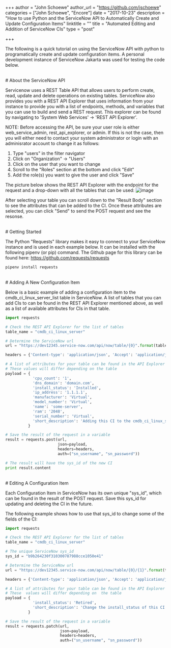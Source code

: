 +++
author = "John Schoewe"
author_url = "https://github.com/jschoewe"
categories = ["John Schoewe", "Encore"]
date = "2017-10-23"
description = "How to use Python and the ServiceNow API to Automatically Create and Update Configuration Items"
linktitle = ""
title = "Automated Editing and Addition of ServiceNow CIs"
type = "post"

+++

The following is a quick tutorial on using the ServiceNow API with python to programatically create and update configuration items. A personal development instance of ServiceNow Jakarta was used for testing the code below.

<br />
# About the ServiceNow API

Servicenow uses a REST Table API that allows users to perform create, read, update and delete operations on existing tables. ServiceNow also provides you with a REST API Explorer that uses information from your instance to provide you with a list of endpoints, methods, and variables that you can use to build and send a REST request. This explorer can be found by navigating to 'System Web Services' -> 'REST API Explorer'.

NOTE: Before accessing the API, be sure your user role is either web_service_admin, rest_api_explorer, or admin. If this is not the case, then you will either need to contact your system administrator or login with an adminisrator account to change it as follows:

1. Type "users" in the filter navigator
2. Click on "Organization" -> "Users"
3. Click on the user that you want to change
4. Scroll to the "Roles" section at the bottom and click "Edit"
5. Add the role(s) you want to give the user and click "Save"

The picture below shows the REST API Explorer with the endpoint for the request and a drop-down with all the tables that can be used:
![image](/img/2017/10/sn_api_explorer.png)

After selecting your table you can scroll down to the "Result Body" section to see the attributes that can be added to the CI. Once these attributes are selected, you can click "Send" to send the POST request and see the resonse.

<br />
# Getting Started

The Python "Requests" library makes it easy to connect to your ServiceNow instance and is used in each example below. It can be installed with the following pipenv (or pip) command. The Github page for this library can be found here: https://github.com/requests/requests

```bash
pipenv install requests
```

<br />
# Adding A New Configuration Item

Below is a basic example of adding a configuration item to the cmdb_ci_linux_server_list table in ServiceNow. A list of tables that you can add CIs to can be found in the REST API Explorer mentioned above, as well as a list of available attributes for CIs in that table.

```python
import requests

# Check the REST API Explorer for the list of tables
table_name = "cmdb_ci_linux_server"

# Determine the ServiceNow url
url = "https://dev12345.service-now.com/api/now/table/{0}".format(table_name)

headers = {'Content-type': 'application/json', 'Accept': 'application/json'}

# A list of attributes for your table can be found in the API Explorer
# These values will differ depending on the table
payload = {
            'cpu_count': '1',
            'dns_domain': 'domain.com',
            'install_status': 'Installed',
            'ip_address': '1.1.1.1',
            'manufacturer': 'Virtual',
            'model_number': 'Virtual',
            'name': 'some-server',
            'ram': '2048',
            'serial_number': 'Virtual',
            'short_description': 'Adding this CI to the cmdb_ci_linux_server table'
          }

# Save the result of the request in a variable
result = requests.post(url,
                       json=payload,
                       headers=headers,
                       auth=("sn_username", "sn_password"))

# The result will have the sys_id of the new CI
print result.content
```

<br />
# Editing A Configuration Item

Each Configuration Item in ServiceNow has its own unique "sys_id", which can be found in the result of the POST request. Save this sys_id for updating and deleting the CI in the future.

The following example shows how to use that sys_id to change some of the fields of the CI:

```python
import requests

# Check the REST API Explorer for the list of tables
table_name = "cmdb_ci_linux_server"

# The unique ServiceNow sys_id
sys_id = "b9b264230f310300787988cce1050e41"

# Determine the ServiceNow url
url = "https://dev12345.service-now.com/api/now/table/{0}/{1}".format(table_name, sys_id)

headers = {'Content-type': 'application/json', 'Accept': 'application/json'}

# A list of attributes for your table can be found in the API Explorer
# These  values will differ depending on  the table
payload = {
            'install_status': 'Retired',
            'short_description': 'Change the install_status of this CI'
          }

# Save the result of the request in a variable
result = requests.patch(url,
                        json=payload,
                        headers=headers,
                        auth=("sn_username", "sn_password"))

```
